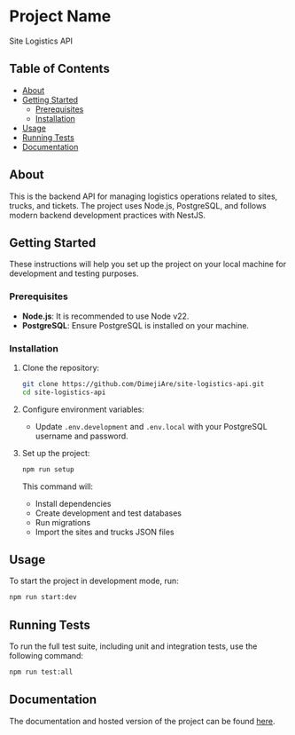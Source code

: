 # Project Name

Site Logistics API

## Table of Contents

- [About](#about)
- [Getting Started](#getting-started)
  - [Prerequisites](#prerequisites)
  - [Installation](#installation)
- [Usage](#usage)
- [Running Tests](#running-tests)
- [Documentation](#documentation)

## About

This is the backend API for managing logistics operations related to sites, trucks, and tickets. The project uses Node.js, PostgreSQL, and follows modern backend development practices with NestJS.

## Getting Started

These instructions will help you set up the project on your local machine for development and testing purposes.

### Prerequisites

- **Node.js**: It is recommended to use Node v22.
- **PostgreSQL**: Ensure PostgreSQL is installed on your machine.

### Installation

1. Clone the repository:
   ```bash
   git clone https://github.com/DimejiAre/site-logistics-api.git
   cd site-logistics-api
   ```

2. Configure environment variables:
   - Update `.env.development` and `.env.local` with your PostgreSQL username and password.

3. Set up the project:
   ```bash
   npm run setup
   ```
   This command will:
   - Install dependencies
   - Create development and test databases
   - Run migrations
   - Import the sites and trucks JSON files

## Usage

To start the project in development mode, run: 
   ```bash
   npm run start:dev
   ```

## Running Tests

To run the full test suite, including unit and integration tests, use the following command:
   ```bash
   npm run test:all
   ```

## Documentation

The documentation and hosted version of the project can be found [here](https://site-logistics-api.onrender.com/api).
